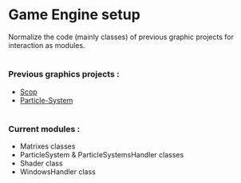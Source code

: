 # Game Engine setup

Normalize the code (mainly classes) of previous graphic projects for interaction as modules.
#
### Previous graphics projects :
  - [Scop](https://github.com/DailyWind00/scop)
  - [Particle-System](https://github.com/DailyWind00/Particle-System)
#
### Current modules :
  - Matrixes classes
  - ParticleSystem & ParticleSystemsHandler classes
  - Shader class
  - WindowsHandler class
